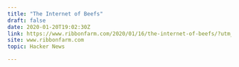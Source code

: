 ```yaml
---
title: "The Internet of Beefs"
draft: false
date: 2020-01-20T19:02:30Z
link: https://www.ribbonfarm.com/2020/01/16/the-internet-of-beefs/?utm_medium=RSS&utm_source=hune
site: www.ribbonfarm.com
topic: Hacker News  

---
```

